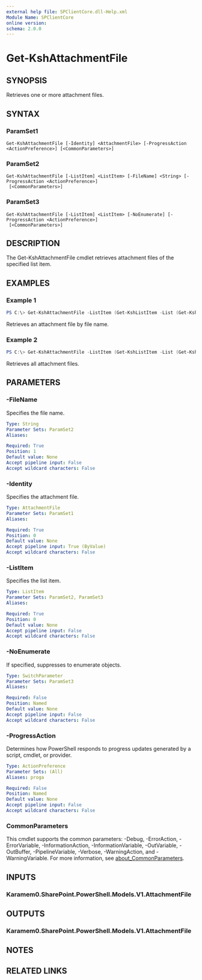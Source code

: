 ```yaml
---
external help file: SPClientCore.dll-Help.xml
Module Name: SPClientCore
online version:
schema: 2.0.0
---
```


# Get-KshAttachmentFile

## SYNOPSIS
Retrieves one or more attachment files.

## SYNTAX

### ParamSet1
```
Get-KshAttachmentFile [-Identity] <AttachmentFile> [-ProgressAction <ActionPreference>] [<CommonParameters>]
```

### ParamSet2
```
Get-KshAttachmentFile [-ListItem] <ListItem> [-FileName] <String> [-ProgressAction <ActionPreference>]
 [<CommonParameters>]
```

### ParamSet3
```
Get-KshAttachmentFile [-ListItem] <ListItem> [-NoEnumerate] [-ProgressAction <ActionPreference>]
 [<CommonParameters>]
```

## DESCRIPTION
The Get-KshAttachmentFile cmdlet retrieves attachment files of the specified list item.

## EXAMPLES

### Example 1
```powershell
PS C:\> Get-KshAttachmentFile -ListItem (Get-KshListItem -List (Get-KshList -ListTitle 'Announcements') -ItemId 1) -FileName 'README.txt'
```

Retrieves an attachment file by file name.

### Example 2
```powershell
PS C:\> Get-KshAttachmentFile -ListItem (Get-KshListItem -List (Get-KshList -ListTitle 'Announcements') -ItemId 1)
```

Retrieves all attachment files.

## PARAMETERS

### -FileName
Specifies the file name.

```yaml
Type: String
Parameter Sets: ParamSet2
Aliases:

Required: True
Position: 1
Default value: None
Accept pipeline input: False
Accept wildcard characters: False
```

### -Identity
Specifies the attachment file.

```yaml
Type: AttachmentFile
Parameter Sets: ParamSet1
Aliases:

Required: True
Position: 0
Default value: None
Accept pipeline input: True (ByValue)
Accept wildcard characters: False
```

### -ListItem
Specifies the list item.

```yaml
Type: ListItem
Parameter Sets: ParamSet2, ParamSet3
Aliases:

Required: True
Position: 0
Default value: None
Accept pipeline input: False
Accept wildcard characters: False
```

### -NoEnumerate
If specified, suppresses to enumerate objects.

```yaml
Type: SwitchParameter
Parameter Sets: ParamSet3
Aliases:

Required: False
Position: Named
Default value: None
Accept pipeline input: False
Accept wildcard characters: False
```

### -ProgressAction
Determines how PowerShell responds to progress updates generated by a script, cmdlet, or provider.

```yaml
Type: ActionPreference
Parameter Sets: (All)
Aliases: proga

Required: False
Position: Named
Default value: None
Accept pipeline input: False
Accept wildcard characters: False
```

### CommonParameters
This cmdlet supports the common parameters: -Debug, -ErrorAction, -ErrorVariable, -InformationAction, -InformationVariable, -OutVariable, -OutBuffer, -PipelineVariable, -Verbose, -WarningAction, and -WarningVariable. For more information, see [about_CommonParameters](http://go.microsoft.com/fwlink/?LinkID=113216).

## INPUTS

### Karamem0.SharePoint.PowerShell.Models.V1.AttachmentFile

## OUTPUTS

### Karamem0.SharePoint.PowerShell.Models.V1.AttachmentFile

## NOTES

## RELATED LINKS

